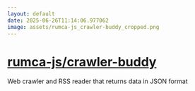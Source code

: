 ```yaml
---
layout: default
date: 2025-06-26T11:14:06.977062
image: assets/rumca-js_crawler-buddy_cropped.png
---
```


# [rumca-js/crawler-buddy](https://github.com/rumca-js/crawler-buddy)

Web crawler and RSS reader that returns data in JSON format
